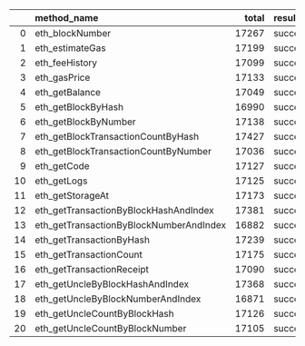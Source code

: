 |    | method_name                             |   total | result   |   count |   percentage |
|---:|:----------------------------------------|--------:|:---------|--------:|-------------:|
|  0 | eth_blockNumber                         |   17267 | success  |    9945 |     0.575954 |
|  1 | eth_estimateGas                         |   17199 | success  |    9907 |     0.576022 |
|  2 | eth_feeHistory                          |   17099 | success  |    9842 |     0.575589 |
|  3 | eth_gasPrice                            |   17133 | success  |    9927 |     0.579408 |
|  4 | eth_getBalance                          |   17049 | success  |    9884 |     0.579741 |
|  5 | eth_getBlockByHash                      |   16990 | success  |    9805 |     0.577104 |
|  6 | eth_getBlockByNumber                    |   17138 | success  |    9858 |     0.575213 |
|  7 | eth_getBlockTransactionCountByHash      |   17427 | success  |   10088 |     0.578872 |
|  8 | eth_getBlockTransactionCountByNumber    |   17036 | success  |    9771 |     0.57355  |
|  9 | eth_getCode                             |   17127 | success  |    9900 |     0.578035 |
| 10 | eth_getLogs                             |   17125 | success  |    9731 |     0.568234 |
| 11 | eth_getStorageAt                        |   17173 | success  |    9796 |     0.57043  |
| 12 | eth_getTransactionByBlockHashAndIndex   |   17381 | success  |   10073 |     0.579541 |
| 13 | eth_getTransactionByBlockNumberAndIndex |   16882 | success  |    9677 |     0.573214 |
| 14 | eth_getTransactionByHash                |   17239 | success  |    9970 |     0.57834  |
| 15 | eth_getTransactionCount                 |   17175 | success  |    9880 |     0.575255 |
| 16 | eth_getTransactionReceipt               |   17090 | success  |    9770 |     0.571679 |
| 17 | eth_getUncleByBlockHashAndIndex         |   17368 | success  |   10177 |     0.585963 |
| 18 | eth_getUncleByBlockNumberAndIndex       |   16871 | success  |    9762 |     0.578626 |
| 19 | eth_getUncleCountByBlockHash            |   17126 | success  |    9977 |     0.582565 |
| 20 | eth_getUncleCountByBlockNumber          |   17105 | success  |    9835 |     0.574978 |